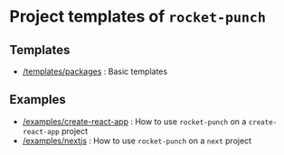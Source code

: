 # Project templates of `rocket-punch`

## Templates

- [/templates/packages](templates/packages) : Basic templates


## Examples

- [/examples/create-react-app](examples/create-react-app) : How to use `rocket-punch` on a `create-react-app` project
- [/examples/nextjs](examples/nextjs) : How to use `rocket-punch` on a `next` project

